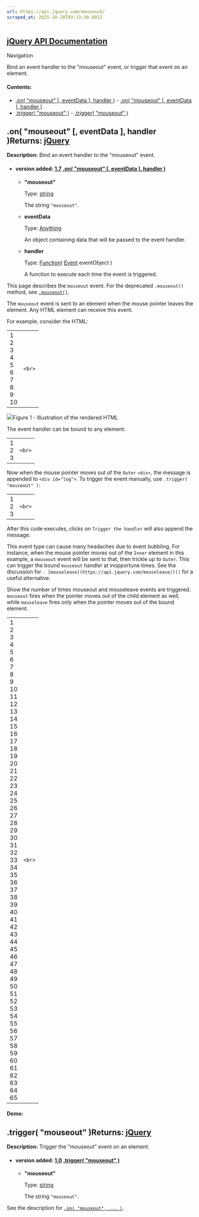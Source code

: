 ```yaml
---
url: https://api.jquery.com/mouseout/
scraped_at: 2025-10-20T03:13:30.881Z
---
```


## [jQuery API Documentation](https://jquery.com/ "jQuery API Documentation")

Navigation

Bind an event handler to the "mouseout" event, or trigger that event on an element.

#### Contents:

- [.on( "mouseout" \[, eventData \], handler )](https://api.jquery.com/mouseout/#on1)  - [.on( "mouseout" \[, eventData \], handler )](https://api.jquery.com/mouseout/#on-%22mouseout%22-eventData-handler)
- [.trigger( "mouseout" )](https://api.jquery.com/mouseout/#trigger2)  - [.trigger( "mouseout" )](https://api.jquery.com/mouseout/#trigger-%22mouseout%22)

## .on( "mouseout" \[, eventData \], handler )Returns: [jQuery](http://api.jquery.com/Types/\#jQuery)

**Description:** Bind an event handler to the "mouseout" event.

- #### version added: [1.7](https://api.jquery.com/category/version/1.7/) [.on( "mouseout" \[, eventData \], handler )](https://api.jquery.com/mouseout/\#on-%22mouseout%22-eventData-handler)

  - **"mouseout"**

    Type: [string](http://api.jquery.com/Types/#string)

    The string `"mouseout"`.

  - **eventData**

    Type: [Anything](http://api.jquery.com/Types/#Anything)

    An object containing data that will be passed to the event handler.

  - **handler**

    Type: [Function](http://api.jquery.com/Types/#Function)( [Event](http://api.jquery.com/Types/#Event) eventObject )

    A function to execute each time the event is triggered.

This page describes the `mouseout` event. For the deprecated `.mouseout()` method, see [`.mouseout()`](https://api.jquery.com/mouseout-shorthand/).

The `mouseout` event is sent to an element when the mouse pointer leaves the element. Any HTML element can receive this event.

For example, consider the HTML:

|     |     |
| --- | --- |
| 1<br>2<br>3<br>4<br>5<br>6<br>7<br>8<br>9<br>10 | ```<br>``` |

![](https://api.jquery.com/resources/0042_05_07.png)Figure 1 - Illustration of the rendered HTML

The event handler can be bound to any element:

|     |     |
| --- | --- |
| 1<br>2<br>3 | ```<br>``` |

Now when the mouse pointer moves out of the `Outer` `<div>`, the message is appended to `<div id="log">`. To trigger the event manually, use `.trigger( "mouseout" )`:

|     |     |
| --- | --- |
| 1<br>2<br>3 | ```<br>``` |

After this code executes, clicks on `Trigger the handler` will also append the message.

This event type can cause many headaches due to event bubbling. For instance, when the mouse pointer moves out of the `Inner` element in this example, a `mouseout` event will be sent to that, then trickle up to `Outer`. This can trigger the bound `mouseout` handler at inopportune times. See the discussion for `. [mouseleave](https://api.jquery.com/mouseleave/)()` for a useful alternative.

Show the number of times mouseout and mouseleave events are triggered.
`mouseout` fires when the pointer moves out of the child element as well, while `mouseleave` fires only when the pointer moves out of the bound element.

|     |     |
| --- | --- |
| 1<br>2<br>3<br>4<br>5<br>6<br>7<br>8<br>9<br>10<br>11<br>12<br>13<br>14<br>15<br>16<br>17<br>18<br>19<br>20<br>21<br>22<br>23<br>24<br>25<br>26<br>27<br>28<br>29<br>30<br>31<br>32<br>33<br>34<br>35<br>36<br>37<br>38<br>39<br>40<br>41<br>42<br>43<br>44<br>45<br>46<br>47<br>48<br>49<br>50<br>51<br>52<br>53<br>54<br>55<br>56<br>57<br>58<br>59<br>60<br>61<br>62<br>63<br>64<br>65 | ```<br>``` |

#### Demo:

## .trigger( "mouseout" )Returns: [jQuery](http://api.jquery.com/Types/\#jQuery)

**Description:** Trigger the "mouseout" event on an element.

- #### version added: [1.0](https://api.jquery.com/category/version/1.0/) [.trigger( "mouseout" )](https://api.jquery.com/mouseout/\#trigger-%22mouseout%22)

  - **"mouseout"**

    Type: [string](http://api.jquery.com/Types/#string)

    The string `"mouseout"`.

See the description for [`.on( "mouseout", ... )`](https://api.jquery.com/mouseout/#on1).